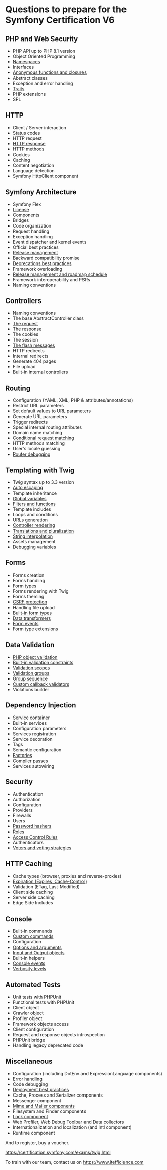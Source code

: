 # Questions to prepare for the Symfony Certification V6

## PHP and Web Security
- PHP API up to PHP 8.1 version 
- Object Oriented Programming 
- [Namespaces](data/php_and_web_security/namespaces.yaml)
- Interfaces
- [Anonymous functions and closures](data/php_and_web_security/anonymous_functions_and_closures.yaml)
- Abstract classes 
- Exception and error handling 
- [Traits](data/php_and_web_security/traits.yaml)
- PHP extensions 
- SPL

## HTTP
- Client / Server interaction
- Status codes
- HTTP request
- [HTTP response](data/http/http_response.yaml)
- HTTP methods
- Cookies
- Caching
- Content negotiation
- Language detection
- Symfony HttpClient component

## Symfony Architecture
- Symfony Flex
- [License](data/symfony_architecture/license.yaml)
- Components
- Bridges
- Code organization
- Request handling
- Exception handling
- Event dispatcher and kernel events
- Official best practices
- [Release management](data/symfony_architecture/release_management.yaml)
- Backward compatibility promise
- [Deprecations best practices](data/symfony_architecture/deprecations_best_practices.yaml)
- Framework overloading
- [Release management and roadmap schedule](data/symfony_architecture/release_management_and_roadmap_schedule.yaml)
- Framework interoperability and PSRs
- Naming conventions

## Controllers
- Naming conventions
- The base AbstractController class
- [The request](data/controllers/the_request.yaml)
- The response
- The cookies
- The session
- [The flash messages](data/controllers/the_flash_messages.yaml)
- HTTP redirects
- Internal redirects
- Generate 404 pages
- File upload
- Built-in internal controllers

## Routing
- Configuration (YAML, XML, PHP & attributes/annotations)
- Restrict URL parameters
- Set default values to URL parameters
- Generate URL parameters
- Trigger redirects
- Special internal routing attributes
- Domain name matching
- [Conditional request matching](data/routing/conditional_request_matching.yaml)
- HTTP methods matching
- User's locale guessing
- [Router debugging](data/routing/router_debugging.yaml)

## Templating with Twig
- Twig syntax up to 3.3 version
- [Auto escaping](data/templating_with_twig/auto_escaping.yaml)
- Template inheritance
- [Global variables](data/templating_with_twig/global_variables.yaml)
- [Filters and functions](data/templating_with_twig/filters_and_functions.yaml)
- Template includes
- Loops and conditions
- URLs generation
- [Controller rendering](data/templating_with_twig/controller_rendering.yaml)
- [Translations and pluralization](data/templating_with_twig/translations_and_pluralization.yaml)
- [String interpolation](data/templating_with_twig/string_interpolation.yaml)
- Assets management
- Debugging variables

## Forms
- Forms creation
- Forms handling
- Form types
- Forms rendering with Twig
- Forms theming
- [CSRF protection](data/forms/csrf_protection.yaml)
- Handling file upload
- [Built-in form types](data/forms/built_in_form_types.yaml)
- [Data transformers](data/forms/data_transformers.yaml)
- [Form events](data/forms/form_events.yaml)
- Form type extensions

## Data Validation
- [PHP object validation](data/data_validation/php_object_validation.yaml)
- [Built-in validation constraints](data/data_validation/built_in_validation_constraints.yaml)
- [Validation scopes](data/data_validation/validation_scopes.yaml)
- [Validation groups](data/data_validation/validation_groups.yaml)
- [Group sequence](data/data_validation/group_sequence.yaml)
- [Custom callback validators](data/data_validation/custom_callback_validators.yaml)
- Violations builder

## Dependency Injection
- Service container
- Built-in services
- Configuration parameters
- Services registration
- Service decoration
- Tags
- Semantic configuration
- [Factories](data/dependency_injection/factories.yaml)
- Compiler passes
- Services autowiring

## Security
- Authentication
- Authorization
- Configuration
- Providers
- Firewalls
- Users
- [Password hashers](data/security/password_hashers.yaml)
- Roles
- [Access Control Rules](data/security/access_control_rules.yaml)
- Authenticators
- [Voters and voting strategies](data/security/voters_and_voting_strategies.yaml)

## HTTP Caching
- Cache types (browser, proxies and reverse-proxies)
- [Expiration (Expires, Cache-Control)](data/http_caching/expiration_expires_cache_control.yaml)
- Validation (ETag, Last-Modified)
- Client side caching
- Server side caching
- Edge Side Includes

## Console
- Built-in commands
- [Custom commands](data/console/custom_commands.yaml)
- Configuration
- [Options and arguments](data/console/options_and_arguments.yaml)
- [Input and Output objects](data/console/input_and_output_objects.yaml)
- Built-in helpers
- [Console events](data/console/console_events.yaml)
- [Verbosity levels](data/console/verbosity_levels.yaml)

## Automated Tests
- Unit tests with PHPUnit
- Functional tests with PHPUnit
- Client object
- Crawler object
- Profiler object
- Framework objects access
- Client configuration
- Request and response objects introspection
- PHPUnit bridge
- Handling legacy deprecated code

## Miscellaneous
- Configuration (including DotEnv and ExpressionLanguage components)
- Error handling
- Code debugging
- [Deployment best practices](data/miscellaneous/deployment_best_practices.yaml)
- Cache, Process and Serializer components
- Messenger component
- [Mime and Mailer components](data/miscellaneous/mime_and_mailer_components.yaml)
- Filesystem and Finder components
- [Lock component](data/miscellaneous/lock_component.yaml)
- Web Profiler, Web Debug Toolbar and Data collectors
- Internationalization and localization (and Intl component)
- Runtime component

And to register, buy a voucher.

https://certification.symfony.com/exams/twig.html

To train with our team, contact us on https://www.itefficience.com